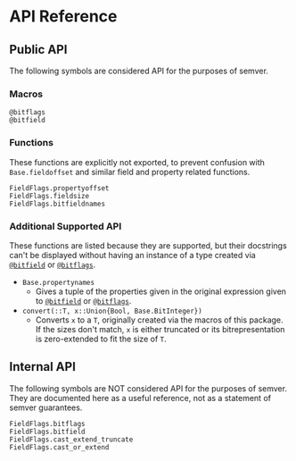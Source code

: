 # API Reference

## Public API

The following symbols are considered API for the purposes of semver.

### Macros

```@docs
@bitflags
@bitfield
```

### Functions

These functions are explicitly not exported, to prevent confusion with `Base.fieldoffset` and similar field
and property related functions.

```@docs
FieldFlags.propertyoffset
FieldFlags.fieldsize
FieldFlags.bitfieldnames
```

### Additional Supported API

These functions are listed because they are supported, but their docstrings can't be displayed without
having an instance of a type created via [`@bitfield`](@ref) or [`@bitflags`](@ref).

 * `Base.propertynames`
    * Gives a tuple of the properties given in the original expression given to [`@bitfield`](@ref) or [`@bitflags`](@ref).
 * `convert(::T, x::Union{Bool, Base.BitInteger})`
    * Converts `x` to a `T`, originally created via the macros of this package. If the sizes don't match, `x` is either truncated or its bitrepresentation is zero-extended to fit the size of `T`.

## Internal API

The following symbols are NOT considered API for the purposes of semver. They are documented here
as a useful reference, not as a statement of semver guarantees.

```@docs
FieldFlags.bitflags
FieldFlags.bitfield
FieldFlags.cast_extend_truncate
FieldFlags.cast_or_extend
```
